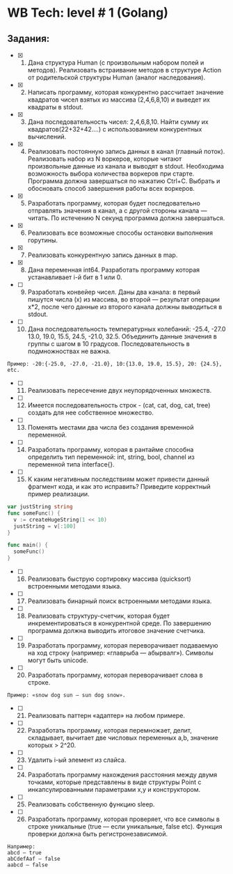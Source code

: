 # WB Tech: level # 1 (Golang)



## Задания:

- [x] 01. Дана структура Human (с произвольным набором полей и методов). Реализовать встраивание методов в структуре Action от родительской структуры Human (аналог наследования).

- [x] 02. Написать программу, которая конкурентно рассчитает значение квадратов чисел взятых из массива (2,4,6,8,10) и выведет их квадраты в stdout.

- [x] 03. Дана последовательность чисел: 2,4,6,8,10. Найти сумму их квадратов(22+32+42….) с использованием конкурентных вычислений.

- [x] 04. Реализовать постоянную запись данных в канал (главный поток). Реализовать набор из N воркеров, которые читают произвольные данные из канала и выводят в stdout. Необходима возможность выбора количества воркеров при старте. Программа должна завершаться по нажатию Ctrl+C. Выбрать и обосновать способ завершения работы всех воркеров.

- [x] 05. Разработать программу, которая будет последовательно отправлять значения в канал, а с другой стороны канала — читать. По истечению N секунд программа должна завершаться.

- [x] 06. Реализовать все возможные способы остановки выполнения горутины.

- [x] 07. Реализовать конкурентную запись данных в map.

- [x] 08. Дана переменная int64. Разработать программу которая устанавливает i-й бит в 1 или 0.

- [ ] 09. Разработать конвейер чисел. Даны два канала: в первый пишутся числа (x) из массива, во второй — результат операции x*2, после чего данные из второго канала должны выводиться в stdout.

- [ ] 10. Дана последовательность температурных колебаний: -25.4, -27.0 13.0, 19.0, 15.5, 24.5, -21.0, 32.5. Объединить данные значения в группы с шагом в 10 градусов. Последовательность в подмножноствах не важна.
```
Пример: -20:{-25.0, -27.0, -21.0}, 10:{13.0, 19.0, 15.5}, 20: {24.5}, etc.
```

- [ ] 11. Реализовать пересечение двух неупорядоченных множеств.

- [ ] 12. Имеется последовательность строк - (cat, cat, dog, cat, tree) создать для нее собственное множество.

- [ ] 13. Поменять местами два числа без создания временной переменной.

- [ ] 14. Разработать программу, которая в рантайме способна определить тип переменной: int, string, bool, channel из переменной типа interface{}.

- [ ] 15. К каким негативным последствиям может привести данный фрагмент кода, и как это исправить? Приведите корректный пример реализации.
```Go
var justString string
func someFunc() {
  v := createHugeString(1 << 10)
  justString = v[:100]
}

func main() {
  someFunc()
}
```

- [ ] 16. Реализовать быструю сортировку массива (quicksort) встроенными методами языка.

- [ ] 17. Реализовать бинарный поиск встроенными методами языка.

- [ ] 18. Реализовать структуру-счетчик, которая будет инкрементироваться в конкурентной среде. По завершению программа должна выводить итоговое значение счетчика.

- [ ] 19. Разработать программу, которая переворачивает подаваемую на ход строку (например: «главрыба — абырвалг»). Символы могут быть unicode.

- [ ] 20. Разработать программу, которая переворачивает слова в строке.
```
Пример: «snow dog sun — sun dog snow».
```

- [ ] 21. Реализовать паттерн «адаптер» на любом примере.

- [ ] 22. Разработать программу, которая перемножает, делит, складывает, вычитает две числовых переменных a,b, значение которых > 2^20.

- [ ] 23. Удалить i-ый элемент из слайса.

- [ ] 24. Разработать программу нахождения расстояния между двумя точками, которые представлены в виде структуры Point с инкапсулированными параметрами x,y и конструктором.

- [ ] 25. Реализовать собственную функцию sleep.

- [ ] 26. Разработать программу, которая проверяет, что все символы в строке уникальные (true — если уникальные, false etc). Функция проверки должна быть регистронезависимой.
```
Например:
abcd — true
abCdefAaf — false
aabcd — false
```
